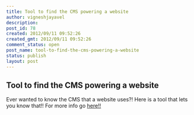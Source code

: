 ```yaml
---
title: Tool to find the CMS powering a website
author: vigneshjayavel
description: 
post_id: 78
created: 2012/09/11 09:52:26
created_gmt: 2012/09/11 09:52:26
comment_status: open
post_name: tool-to-find-the-cms-powering-a-website
status: publish
layout: post
---
```


## Tool to find the CMS powering a website

Ever wanted to know the CMS that a website uses?! Here is a tool that lets you know that!! For more info go [here!!](http://www.johnbrunswick.com/2012/06/what-cms-is-a-web-site-running/)